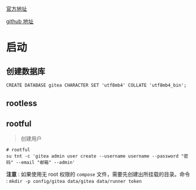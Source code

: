 [官方地址](https://about.gitea.com/)

[github 地址](https://github.com/go-gitea/gitea)

# 启动

## 创建数据库

```mysql
CREATE DATABASE gitea CHARACTER SET 'utf8mb4' COLLATE 'utf8mb4_bin';
```

## rootless

## rootful

> 创建用户

```shell
# rootful
su tnt -c 'gitea admin user create --username username --password "密码" --email "邮箱" --admin'
```

**注意** : 如果使用无 root 权限的 `compose` 文件，需要先创建出所挂载的目录。命令 : `mkdir -p config/gitea data/gitea data/runner token`
